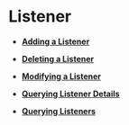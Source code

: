 # Listener<a name="EN-US_TOPIC_0096561505"></a>

-   **[Adding a Listener](adding-a-listener.md)**  

-   **[Deleting a Listener](deleting-a-listener.md)**  

-   **[Modifying a Listener](modifying-a-listener.md)**  

-   **[Querying Listener Details](querying-listener-details.md)**  

-   **[Querying Listeners](querying-listeners.md)**  


